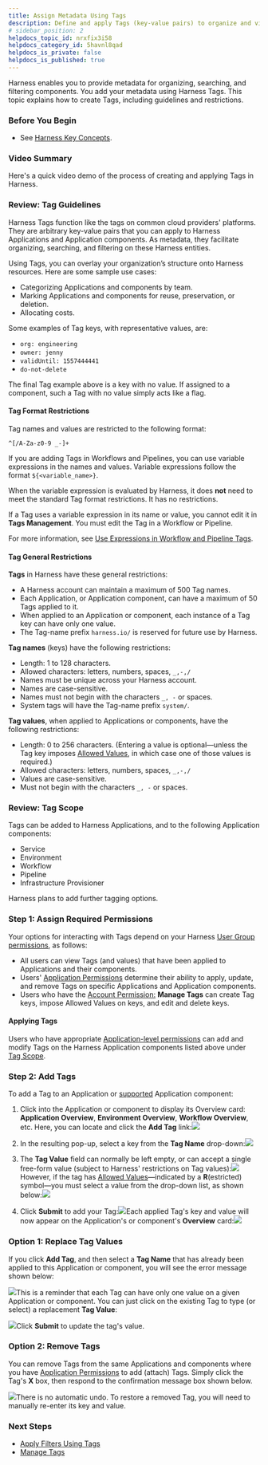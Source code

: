 ```yaml
---
title: Assign Metadata Using Tags
description: Define and apply Tags (key-value pairs) to organize and view your Harness resources.
# sidebar_position: 2
helpdocs_topic_id: nrxfix3i58
helpdocs_category_id: 5havnl8qad
helpdocs_is_private: false
helpdocs_is_published: true
---
```


Harness enables you to provide metadata for organizing, searching, and filtering components. You add your metadata using Harness Tags. This topic explains how to create Tags, including guidelines and restrictions.


### Before You Begin

* See [Harness Key Concepts](https://docs.harness.io/article/4o7oqwih6h-harness-key-concepts).


### Video Summary

Here's a quick video demo of the process of creating and applying Tags in Harness.

<docvideo src="https://www.youtube.com/embed/JiryB5tyY3o" />


### Review: Tag Guidelines

Harness Tags function like the tags on common cloud providers' platforms. They are arbitrary key-value pairs that you can apply to Harness Applications and Application components. As metadata, they facilitate organizing, searching, and filtering on these Harness entities.

Using Tags, you can overlay your organization’s structure onto Harness resources. Here are some sample use cases:

* Categorizing Applications and components by team.
* Marking Applications and components for reuse, preservation, or deletion.
* Allocating costs.

Some examples of Tag keys, with representative values, are:

* `org: engineering`
* `owner: jenny`
* `validUntil: 1557444441`
* `do-not-delete`

The final Tag example above is a key with no value. If assigned to a component, such a Tag with no value simply acts like a flag.

#### Tag Format Restrictions

Tag names and values are restricted to the following format:

`^[/A-Za-z0-9 _-]+`

If you are adding Tags in Workflows and Pipelines, you can use variable expressions in the names and values. Variable expressions follow the format `${<variable_name>}`.

When the variable expression is evaluated by Harness, it does **not** need to meet the standard Tag format restrictions. It has no restrictions.

If a Tag uses a variable expression in its name or value, you cannot edit it in **Tags Management**. You must edit the Tag in a Workflow or Pipeline.

For more information, see [Use Expressions in Workflow and Pipeline Tags](use-expressions-in-workflow-and-pipeline-tags.md).

#### Tag General Restrictions

**Tags** in Harness have these general restrictions:

* A Harness account can maintain a maximum of 500 Tag names.
* Each Application, or Application component, can have a maximum of 50 Tags applied to it.
* When applied to an Application or component, each instance of a Tag key can have only one value.
* The Tag-name prefix `harness.io/` is reserved for future use by Harness.

**Tag names** (keys) have the following restrictions:

* Length: 1 to 128 characters.
* Allowed characters: letters, numbers, spaces, `_,-,/`
* Names must be unique across your Harness account.
* Names are case-sensitive.
* Names must not begin with the characters `_, -` or spaces.
* System tags will have the Tag-name prefix `system/`.

**Tag values**, when applied to Applications or components, have the following restrictions:

* Length: 0 to 256 characters. (Entering a value is optional—unless the Tag key imposes [Allowed Values](#allowed_values), in which case one of those values is required.)
* Allowed characters: letters, numbers, spaces, `_,-,/`
* Values are case-sensitive.
* Must not begin with the characters `_, -` or spaces.


### Review: Tag Scope

Tags can be added to Harness Applications, and to the following Application components:

* Service
* Environment
* Workflow
* Pipeline
* Infrastructure Provisioner

Harness plans to add further tagging options.


### Step 1: Assign Required Permissions

Your options for interacting with Tags depend on your Harness [User Group permissions](../../security/access-management-howtos/users-and-permissions.md), as follows:

* All users can view Tags (and values) that have been applied to Applications and their components.
* Users' [Application Permissions](../../security/access-management-howtos/users-and-permissions.md#application-permissions) determine their ability to apply, update, and remove Tags on specific Applications and Application components.
* Users who have the [Account Permission:](../../security/access-management-howtos/users-and-permissions.md#account-permissions) **Manage Tags** can create Tag keys, impose Allowed Values on keys, and edit and delete keys.

#### Applying Tags

Users who have appropriate [Application-level permissions](../../security/access-management-howtos/users-and-permissions.md#application-permissions) can add and modify Tags on the Harness Application components listed above under [Tag Scope](#tag_scope).


### Step 2: Add Tags

To add a Tag to an Application or [supported](#tag_scope) Application component:

1. Click into the Application or component to display its Overview card: **Application Overview**, **Environment Overview**, **Workflow Overview**, etc. Here, you can locate and click the **Add Tag** link:![](./static/tags-00.png)

1. In the resulting pop-up, select a key from the **Tag Name** drop-down:![](./static/tags-01.png)
2. The **Tag Value** field can normally be left empty, or can accept a single free-form value (subject to Harness' restrictions on Tag values):![](./static/tags-02.png)However, if the tag has [Allowed Values](#allowed_values)—indicated by a **R**(estricted) symbol—you must select a value from the drop-down list, as shown below:![](./static/tags-03.png)
3. Click **Submit** to add your Tag:![](./static/tags-04.png)Each applied Tag's key and value will now appear on the Application's or component's **Overview** card:![](./static/tags-05.png)


### Option 1: Replace Tag Values

If you click **Add Tag**, and then select a **Tag Name** that has already been applied to this Application or component, you will see the error message shown below:

![](./static/tags-06.png)This is a reminder that each Tag can have only one value on a given Application or component. You can just click on the existing Tag to type (or select) a replacement **Tag Value**:

![](./static/tags-07.png)Click **Submit** to update the tag's value.


### Option 2: Remove Tags

You can remove Tags from the same Applications and components where you have [Application Permissions](../../security/access-management-howtos/users-and-permissions.md#application-permissions) to add (attach) Tags. Simply click the Tag's **X** box, then respond to the confirmation message box shown below.

![](./static/tags-08.png)There is no automatic undo. To restore a removed Tag, you will need to manually re-enter its key and value.
### Next Steps

* [Apply Filters Using Tags](apply-filters-using-tags.md)
* [Manage Tags](manage-tags.md)

